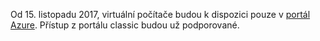 Od 15. listopadu 2017, virtuální počítače budou k dispozici pouze v [portál Azure](https://portal.azure.com). Přístup z portálu classic budou už podporované.